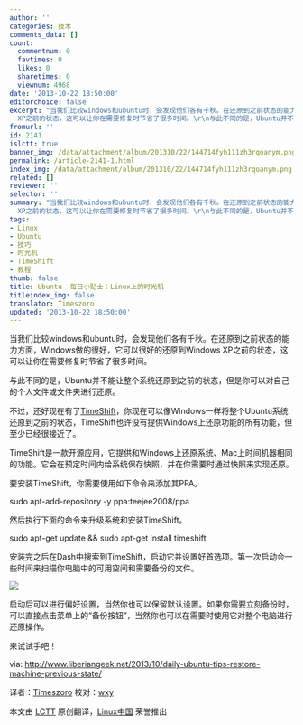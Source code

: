 ```yaml
---
author: ''
categories: 技术
comments_data: []
count:
  commentnum: 0
  favtimes: 0
  likes: 0
  sharetimes: 0
  viewnum: 4968
date: '2013-10-22 18:50:00'
editorchoice: false
excerpt: "当我们比较windows和ubuntu时，会发现他们各有千秋。在还原到之前状态的能力方面，Windows做的很好，它可以很好的还原到Windows
  XP之前的状态，这可以让你在需要修复时节省了很多时间。\r\n与此不同的是，Ubuntu并不能  ..."
fromurl: ''
id: 2141
islctt: true
banner_img: /data/attachment/album/201310/22/144714fyh111zh3rqoanym.png
permalink: /article-2141-1.html
index_img: /data/attachment/album/201310/22/144714fyh111zh3rqoanym.png.thumb.jpg
related: []
reviewer: ''
selector: ''
summary: "当我们比较windows和ubuntu时，会发现他们各有千秋。在还原到之前状态的能力方面，Windows做的很好，它可以很好的还原到Windows
  XP之前的状态，这可以让你在需要修复时节省了很多时间。\r\n与此不同的是，Ubuntu并不能  ..."
tags:
- Linux
- Ubuntu
- 技巧
- 时光机
- TimeShift
- 教程
thumb: false
title: Ubuntu——每日小贴士：Linux上的时光机
titleindex_img: false
translator: Timeszoro
updated: '2013-10-22 18:50:00'
---
```


当我们比较windows和ubuntu时，会发现他们各有千秋。在还原到之前状态的能力方面，Windows做的很好，它可以很好的还原到Windows XP之前的状态，这可以让你在需要修复时节省了很多时间。


与此不同的是，Ubuntu并不能让整个系统还原到之前的状态，但是你可以对自己的个人文件或文件夹进行还原。


不过，还好现在有了[TimeShift](http://teejeetech.blogspot.com/2013/10/introducing-timeshift.html)，你现在可以像Windows一样将整个Ubuntu系统还原到之前的状态，TimeShift也许没有提供Windows上还原功能的所有功能，但至少已经很接近了。


TimeShift是一款开源应用，它提供和Windows上还原系统、Mac上时间机器相同的功能。它会在预定时间内给系统保存快照，并在你需要时通过快照来实现还原。


要安装TimeShift，你需要使用如下命令来添加其PPA。


sudo apt-add-repository -y ppa:teejee2008/ppa


然后执行下面的命令来升级系统和安装TimeShift。


sudo apt-get update && sudo apt-get install timeshift


安装完之后在Dash中搜索到TimeShift，启动它并设置好首选项。第一次启动会一些时间来扫描你电脑中的可用空间和需要备份的文件。


 ![](/data/attachment/album/201310/22/144714fyh111zh3rqoanym.png)


启动后可以进行偏好设置，当然你也可以保留默认设置。如果你需要立刻备份时，可以直接点击菜单上的“备份按钮”，当然你也可以在需要时使用它对整个电脑进行还原操作。


来试试手吧！


 


via: <http://www.liberiangeek.net/2013/10/daily-ubuntu-tips-restore-machine-previous-state/>


译者：[Timeszoro](https://github.com/Timeszoro) 校对：[wxy](https://github.com/wxy)


本文由 [LCTT](https://github.com/LCTT/TranslateProject) 原创翻译，[Linux中国](http://linux.cn/) 荣誉推出